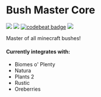 # Bush Master Core
[![](http://cf.way2muchnoise.eu/bush-master-core.svg)](https://minecraft.curseforge.com/projects/bush-master-core)
[![](http://cf.way2muchnoise.eu/versions/bush-master-core.svg)](https://minecraft.curseforge.com/projects/bush-master-core)
[![codebeat badge](https://codebeat.co/badges/65e599b1-2c56-4a87-80fb-52a43f195d73)](https://codebeat.co/projects/github-com-MinecraftModDevelopmentMods-bush-master-core-1-12)
[![](https://img.shields.io/badge/Discord-MMD%20Cat%20Mods-blue.svg)](https://discord.gg/xDw3Vkj)

Master of all minecraft bushes!

#### Currently integrates with:
- Biomes o' Plenty
- Natura
- Plants 2
- Rustic
- Oreberries
